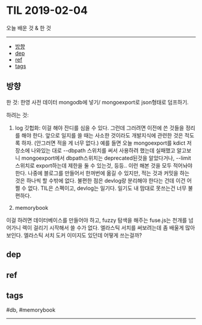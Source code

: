 # TIL 2019-02-04

오늘 배운 것 & 한 것

--------------------------


- [방향](#방향)
- [dep](#dep)
- [ref](#ref)
- [tags](#tags)

## 방향

한 것:
한영 사전 데이터 mongodb에 넣기/ mongoexport로 json형태로 덤프하기.  

하려는 것:

1. log 깃헙화: 이걸 해야 잔디를 심을 수 있다. 그런데 그러려면 이전에 쓴 것들을 정리를 해야 한다. 앞으로 일지를 쓸 때는 사소한 것이라도 개발지식에 관련한 것은 적도록 하자. (안그러면 적을 게 너무 없다.) 예를 들면 오늘 mongoexport를 kdict 저장소에 나와있는 대로 --dbpath 스위치를 써서 사용하려 했는데 실패했고 알고보니 mongoexport에서 dbpath스위치는 deprecated된것을 알았다거나, --limit 스위치로 export하는데 제한을 둘 수 있는것, 등등.. 이런 해본 것을 모두 적어놔야 한다. 나중에 블로그를 만들어서 한꺼번에 옮길 수 있지만, 적는 것과 커밋을 하는 것은 하나씩 할 수밖에 없다. 불편한 점은 devlog랑 분리해야 한다는 건데 이건 어쩔 수 없다. TIL은 스펙이고, devlog는 일기다. 일기도 내 맘대로 못쓰는건 너무 불편하다.


2. memorybook

이걸 하려면 데이터베이스를 만들어야 하고, fuzzy 탐색을 해주는 fuse.js는 천개를 넘어가니 렉이 걸리기 시작해서 쓸 수가 없다. 엘라스틱 서치를 써보려는데 좀 배울게 많아 보인다. 엘라스틱 서치 도커 이미지도 있던데 어떻게 쓰는걸까?



## dep

## ref

## tags
  #db, #memorybook



--------------------------


 